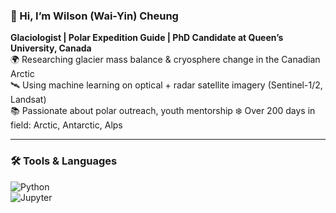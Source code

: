 ### 👋 Hi, I’m Wilson (Wai-Yin) Cheung

**Glaciologist | Polar Expedition Guide | PhD Candidate at Queen’s University, Canada**  
🌍 Researching glacier mass balance & cryosphere change in the Canadian Arctic  
🛰️ Using machine learning on optical + radar satellite imagery (Sentinel-1/2, Landsat)  
📚 Passionate about polar outreach, youth mentorship
❄️ Over 200 days in field: Arctic, Antarctic, Alps  

---

### 🛠️ Tools & Languages  
![Python](https://img.shields.io/badge/-Python-3776AB?logo=python&logoColor=white&style=for-the-badge)  
![Jupyter](https://img.shields.io/badge/-Jupyter-F37626?logo=jupyter&logoColor=white&style=for-the-badge)
